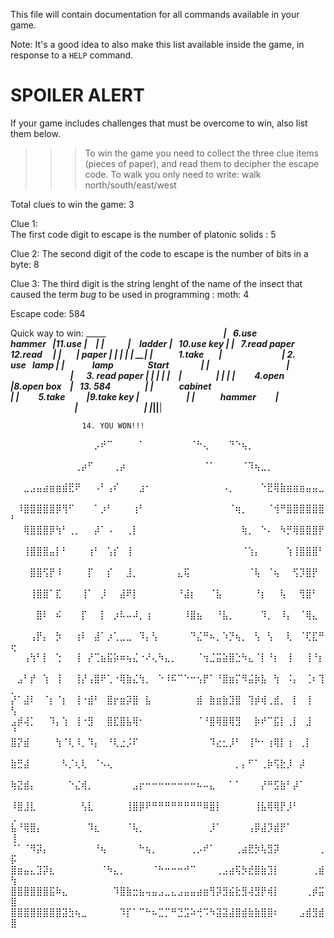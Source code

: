 This file will contain documentation for all commands available in your game.

Note:  It's a good idea to also make this list available inside the game, in response to a `HELP` command.


# SPOILER ALERT

If your game includes challenges that must be overcome to win, also list them below.

>>>To win the game you need to collect the three clue items (pieces of paper), and read them to decipher the escape code. To walk you only need to write:
 walk north/south/east/west

Total clues to win the game: 3

Clue 1:  
The first code digit to escape is the number of platonic solids : 5

Clue 2:
The second digit of the code to escape is the number of bits in a byte: 8

Clue 3:
The third digit is the string lenght of the name of the insect that caused the term _bug_ to be used in programming : moth: 4

Escape code: 584


Quick way to win:
_____________________________________________⠀⠀⠀⠀⠀⠀⠀⠀⠀⠀⠀⠀⠀⠀⠀⠀⠀⠀
|⠀6.use hammer⠀|11.use     |⠀                |
|⠀          ⠀ ⠀|⠀ ladder   |⠀10.use key      |
|⠀7.read paper⠀  12.read    ⠀                |
|⠀⠀            |   paper   |                 |
|______    ____|____   _____|______   _______|
|⠀⠀⠀⠀1.take⠀⠀ |⠀⠀⠀⠀⠀⠀⠀⠀⠀ | 2. use⠀lamp    |
|⠀⠀⠀  ⠀lamp⠀⠀⠀ ⠀⠀Start ⠀⠀ ⠀⠀               |
|⠀⠀⠀⠀⠀⠀⠀⠀⠀⠀⠀⠀|⠀⠀⠀⠀⠀⠀⠀⠀⠀ |⠀⠀3. read paper  |
|_____   ______|____   _____|______   ________|⠀
|⠀⠀⠀⠀⠀        |            |                 |
|⠀⠀⠀4.open⠀⠀⠀ |8.open box ⠀|⠀13. 584⠀⠀⠀⠀⠀  |
|⠀⠀⠀⠀cabinet⠀⠀ ⠀⠀⠀⠀⠀⠀⠀⠀   ⠀⠀⠀⠀⠀⠀⠀         |
|⠀⠀⠀5.take⠀⠀⠀ |9.take key  |⠀⠀⠀⠀⠀⠀⠀         |
|⠀⠀⠀⠀hammer⠀⠀⠀|⠀⠀⠀⠀⠀⠀⠀⠀⠀⠀|⠀⠀⠀⠀⠀⠀⠀⠀⠀⠀     |
|______________|____________|________________|





                    14. YOU WON!!!

⠀⠀⠀⠀⠀⠀⠀⠀⠀⠀⠀⠀⠀⡠⠞⠉⠀⠀⠀⠀⠁⠀⠀⠀⠀⠀⠀⠀⠈⠓⢄⠀⠀⠀⠙⠑⢦⡀⠀⠀⠀⠀⠀⠀⠀⠀⠀⠀⠀⠀
⠀⠀⠀⠀⠀⠀⠀⠀⠀⠀⢀⡴⠋⠀⠀⠀⢀⡴⠀⠀⠀⠀⠀⠀⠀⠀⠀⠀⠀⠀⠈⠁⠀⠀⠀⠀⠈⠹⢦⣀⡀⠀⠀⠀⠀⠀⠀⠀⠀⠀
⠀⠀⣀⣠⣤⣴⣶⣶⣾⣟⠟⠀⠀⠠⠃⢠⠎⠀⠀⠀⣰⠂⠀⠀⠀⠀⠀⠀⠀⠀⠀⠀⠀⠠⡀⠀⠀⠀⠀⠑⣟⢿⣷⣶⣶⣶⣤⣤⣀⠀
⠀⠸⣿⣿⣿⣿⣿⡿⢻⠋⠀⠀⠀⠁⡰⠃⠀⠀⠀⢰⠃⠀⠀⠀⠀⠀⠀⠀⠀⠀⠀⠀⠀⠀⠈⢶⡀⠀⠀⠀⠈⢺⠛⣿⣿⣿⣿⣿⣿⠃
⠀⠀⢿⣿⣿⣿⡿⢳⠃⢀⡀⠀⠀⡼⠁⠠⠀⠀⢀⡇⠀⠀⠀⠀⠀⠀⠀⠀⠀⠀⠀⠀⠀⠀⠀⠀⢷⡀⠀⠑⠄⠀⠳⡛⢿⣿⣿⣿⡟⠀
⠀⠀⢸⣿⣿⣿⣤⡇⠃⠀⠀⠀⢰⠃⠀⢡⡎⠀⢸⠀⠀⠀⠀⠀⠀⠀⠀⠀⠀⠀⠀⠀⠀⠀⠀⠀⠈⢱⡄⠀⠀⠀⠀⢱⢸⣿⣿⣿⠃⠀
⠀⠀⠀⣿⣿⢫⡟⠸⠀⠀⠀⠀⡏⠀⠀⡎⠀⠀⣸⡀⠀⠀⠀⠀⠀⠀⣄⢯⠀⠀⠀⠀⠀⠀⠀⠀⠀⠈⢧⠀⠈⢦⠀⠀⢫⡹⣿⡟⠀⠀
⠀⠀⠀⢸⣿⣿⠁⣏⠀⠀⠀⢸⠁⠀⡸⠀⠀⣼⠟⡇⠀⠀⠀⠀⠀⠀⠘⣼⡆⠀⠀⠈⣧⠀⠀⠀⠀⠀⠘⡆⠀⠀⢧⠀⠀⢻⣿⠃⠀⠀
⠀⠀⠀⠀⣿⠇⠀⠮⠀⠀⠀⡏⠀⠀⡇⠀⡰⠧⠤⠼⡀⢰⠀⠀⠀⠀⠀⠸⣿⣦⠀⠀⠘⣧⡀⠀⠀⠀⠀⠹⡀⠀⠸⡄⠀⠈⢿⣄⠀⠀
⠀⠀⠀⢠⡟⡄⠀⡳⠀⠀⢰⠇⠀⣼⠁⡰⢁⣀⣀⠀⠹⡄⢣⠀⠀⠀⠀⠀⠙⣌⠛⠦⡀⠱⡙⢦⡀⠀⢣⠀⢣⠀⠀⢇⠀⠈⢏⣏⠛⢖
⠀⠀⢠⢳⠃⡇⠀⢑⠀⠀⢸⠀⡜⢉⣦⣯⡵⠶⢦⣌⠐⠜⢄⠳⣄⡀⠀⠀⠀⠈⢲⣈⣭⣵⣿⣑⠳⣄⠈⡇⠘⡆⠀⢸⠀⠀⢸⠘⡆⠀
⠀⣠⠃⡞⠀⢱⠀⢸⠀⠀⢸⡜⢠⣿⠟⢁⠐⢿⣷⣌⢳⡀⠀⠑⠸⠯⠉⠑⠒⢢⡟⠁⠘⣿⣶⡍⠻⣬⡷⣧⠀⢳⠀⠨⡄⠀⢈⠆⢹⡀
⡜⠁⣼⠇⠀⠈⡆⠈⡆⠀⢸⠐⣾⠃⠀⣿⡖⣶⡽⣿⠀⣧⠀⠀⠀⠀⠀⠀⠀⣾⠀⣷⣶⣷⣹⣿⠀⢹⡾⢾⢀⣾⡀⠀⡇⠀⢸⠀⠀⢣
⣠⡾⢼⡁⠀⠀⠹⡄⢱⠀⢸⠐⣻⠀⠀⣿⣏⣿⣧⢿⠂⠀⠀⠀⠀⠀⠀⠀⠀⠈⠘⣿⢿⣿⢿⣻⠀⠀⡷⠞⠉⣯⡇⢀⡇⠀⣸⠀⠀⠘
⣿⡝⣾⠀⠀⠀⠀⢳⠈⢇⠸⡀⠹⡄⠀⠘⢇⣐⡨⠏⠀⠀⠀⠀⠀⠀⠀⠀⠀⠀⠀⠹⣔⣂⡸⠃⠀⢸⠓⠂⢰⢿⡇⢰⠀⢀⡇⠀⠀⠀
⣷⣛⣼⠀⠀⠀⠀⠀⠣⡈⢆⢇⠀⠈⠢⢄⠀⠀⠀⠀⠀⠀⠀⠀⠀⠀⠀⠀⠀⠀⠀⠀⠀⠀⠀⡀⡄⠋⠁⢀⡷⢫⣗⡸⠀⡼⠀⠀⠀⠀
⢷⣝⣾⡄⠀⠀⠀⠀⠀⠑⣌⢾⡀⠀⠀⠀⠀⠀⠀⣠⡖⠒⠒⠒⠒⠒⠒⠒⠒⠦⠤⣄⠀⠀⠁⠁⠀⠀⠀⡜⠛⣫⣷⠃⡼⠁⠀⠀⠀⠀
⠸⣿⣸⣇⠀⠀⠀⠀⠀⠀⠀⢣⣇⠀⠀⠀⠀⠀⢸⣿⡿⠟⠛⠛⠛⠛⠛⠛⠛⠛⠿⣿⡇⠀⠀⠀⠀⠀⢸⣧⢿⢿⡟⡸⠃⠀⠀⠀⠀⢀
⣧⠘⢿⣿⡄⠀⠀⠀⠀⠀⠀⠀⠹⣆⠀⠀⠀⠀⠈⢧⡀⠀⠀⠀⠀⠀⠀⠀⠀⠀⠀⡸⠁⠀⠀⠀⠀⢠⡿⣼⡹⣾⡟⠁⠀⠀⠀⠀⠀⢸
⠈⠁⠈⠻⡽⡄⠀⠀⠀⠀⠀⠀⠀⠘⢦⠀⠀⠀⠀⠀⠓⢦⡀⠀⠀⠀⠀⠀⢀⡠⠞⠁⠀⠀⠀⢀⣴⣟⡳⢧⣻⡽⠀⠀⠀⠀⠀⠀⢀⡯
⣿⣶⣤⣄⣹⡽⣆⠀⠀⠀⠀⠀⠀⠀⠈⠳⣄⡀⠀⠀⠀⠀⠈⠓⠒⠒⠒⠚⠉⠀⠀⠀⢀⣠⣴⢯⡳⣞⣿⣷⣹⡇⠀⠀⠀⠀⠀⢀⣾⢳
⣿⣿⣿⣿⣿⣿⣯⠷⣄⠀⠀⠀⠀⠀⠀⠀⠹⣿⣷⣒⣦⢤⣤⣠⣀⣄⣠⣤⣤⣴⣶⢻⡽⣻⣮⣗⣻⢼⣻⡟⢾⡇⠀⠀⠀⠀⢀⡾⣭⣿
⣿⣿⣿⣿⣿⣿⣿⣿⣽⣳⢦⣀⠀⠀⠀⠀⠀⠹⡏⠁⠉⠓⠦⣉⡉⠛⣙⣩⠵⢚⠩⠳⣽⣽⣼⣿⣾⣷⣷⣿⣿⠆⠀⠀⠀⣠⣾⣻⣾⣿